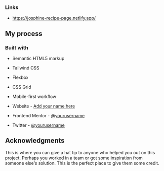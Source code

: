 ### Links


- https://josphine-recipe-page.netlify.app/

## My process

### Built with

- Semantic HTML5 markup
- Tailwind CSS
- Flexbox
- CSS Grid
- Mobile-first workflow






- Website - [Add your name here](https://www.your-site.com)
- Frontend Mentor - [@yourusername](https://www.frontendmentor.io/profile/yourusername)
- Twitter - [@yourusername](https://www.twitter.com/yourusername)


## Acknowledgments

This is where you can give a hat tip to anyone who helped you out on this project. Perhaps you worked in a team or got some inspiration from someone else's solution. This is the perfect place to give them some credit.


